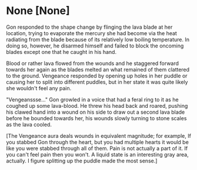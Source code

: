 # None [None]
Gon responded to the shape change by flinging the lava blade at her location, trying to evaporate the mercury she had become via the heat radiating from the blade because of its relatively low boiling temperature. In doing so, however, he disarmed himself and failed to block the oncoming blades except one that he caught in his hand.

Blood or rather lava flowed from the wounds and he staggered forward towards her again as the blades melted an what remained of them clattered to the ground. Vengeance responded by opening up holes in her puddle or causing her to split into different puddles, but in her state it was quite likely she wouldn't feel any pain.

"Vengeanssse..." Gon growled in a voice that had a feral ring to it as he coughed up some lava-blood. He threw his head back and roared, pushing his clawed hand into a wound on his side to draw out a second lava blade before he bounded towards her, his wounds slowly turning to stone scales as the lava cooled.

\[The Vengeance aura deals wounds in equivalent magnitude; for example, If you stabbed Gon through the heart, but you had multiple hearts it would be like you were stabbed through all of them. Pain is not actually a part of it. If you can't feel pain then you won't. A liquid state is an interesting gray area, actually. I figure splitting up the puddle made the most sense.\]
